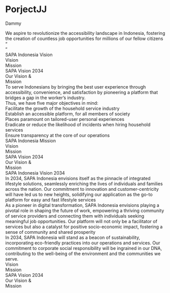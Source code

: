 # PorjectJJ

Dammy

<div className="VisiMisi" style={{width: 5332, height: 943, position: 'relative', borderRadius: 5, overflow: 'hidden', border: '1px #9747FF dotted'}}>
  <div className="Property1VisiMisi1" style={{width: 1616, height: 540, left: 20, top: 20, position: 'absolute'}}>
    <div className="Rectangle38" style={{width: 451, height: 94, left: 0, top: 243, position: 'absolute', background: '#EAF0EC', borderRadius: 4}} />
    <div className="Rectangle56" style={{width: 451, height: 94, left: 0, top: 359, position: 'absolute', opacity: 0, background: '#EAF0EC', borderRadius: 4}} />
    <div className="Rectangle57" style={{width: 451, height: 94, left: 0, top: 475, position: 'absolute', opacity: 0, background: '#EAF0EC', borderRadius: 4}} />
    <div className="Rectangle55" style={{width: 1054, height: 268, left: 562, top: 118, position: 'absolute', background: 'white'}} />
    <div className="WeAspireToRevolutionizeTheAccessibilityLandscapeInIndonesiaFosteringTheCreationOfCountlessJobOpportunitiesForMillionsOfOurFellowCitizens" style={{width: 877, height: 180, left: 684, top: 158, position: 'absolute', color: '#28292C', fontSize: 28, fontFamily: 'Poppins', fontWeight: '400', lineHeight: 60, wordWrap: 'break-word'}}>We aspire to revolutionize the accessibility landscape in
    Indonesia, fostering the creation of countless job opportunities for
    millions of our fellow citizens</div>
    <div style={{left: 596, top: 148, position: 'absolute', color: '#D3DFD8', fontSize: 128, fontFamily: 'Tw Cen MT Condensed Extra Bold', fontWeight: '400', wordWrap: 'break-word'}}>“</div>
    <div style={{left: 1149, top: 274, position: 'absolute', color: '#D3DFD8', fontSize: 128, fontFamily: 'Tw Cen MT Condensed Extra Bold', fontWeight: '400', wordWrap: 'break-word'}}>”</div>
    <div className="SapaIndonesiaVision" style={{left: 596, top: 28, position: 'absolute', color: '#28292C', fontSize: 48, fontFamily: 'Poppins', fontWeight: '600', lineHeight: 42, wordWrap: 'break-word'}}>SAPA Indonesia Vision</div>
    <div className="Vision" style={{left: 54, top: 272, position: 'absolute', color: '#138C44', fontSize: 24, fontFamily: 'Poppins', fontWeight: '600', wordWrap: 'break-word'}}>Vision</div>
    <div className="Mission" style={{left: 54, top: 388, position: 'absolute', color: '#28292C', fontSize: 24, fontFamily: 'Poppins', fontWeight: '400', wordWrap: 'break-word'}}>Mission</div>
    <div className="SapaVision2034" style={{left: 54, top: 504, position: 'absolute', color: '#28292C', fontSize: 24, fontFamily: 'Poppins', fontWeight: '400', wordWrap: 'break-word'}}>SAPA Vision 2034</div>
    <div className="OurVisionMission" style={{width: 508, height: 184, left: 0, top: 0, position: 'absolute'}}><span style="color: '#28292C', fontSize: 64, fontFamily: 'Poppins', fontWeight: '600', wordWrap: 'break-word'">Our</span><span style="color: '#138C44', fontSize: 64, fontFamily: 'Poppins', fontWeight: '600', wordWrap: 'break-word'"> Vision &<br/>Mission</span></div>
    <div className="Line6" style={{width: 86, height: 0, left: 6, top: 247, position: 'absolute', transform: 'rotate(90deg)', transformOrigin: '0 0', border: '10px #138C44 solid'}}></div>
  </div>
  <div className="Property1VisiMisi2" style={{width: 1616, height: 794, left: 1858, top: 20, position: 'absolute'}}>
    <div className="Rectangle38" style={{width: 451, height: 94, left: 0, top: 243, position: 'absolute', background: 'rgba(234, 240, 236, 0)', borderRadius: 4}} />
    <div className="Rectangle56" style={{width: 451, height: 94, left: 0, top: 358, position: 'absolute', background: '#EAF0EC', borderRadius: 4}} />
    <div className="Rectangle55" style={{width: 1054, height: 676, left: 562, top: 118, position: 'absolute', background: 'white'}} />
    <div className="ToServeIndonesiansByBringingTheBestUserExperienceThroughAccessibilityConvenienceAndSatisfactionByPioneeringAPlatformThatBridgesAGapInTheWorkerSIndustry" style={{width: 959, height: 120, left: 613, top: 158, position: 'absolute', color: '#28292C', fontSize: 24, fontFamily: 'Poppins', fontWeight: '400', lineHeight: 40, wordWrap: 'break-word'}}>To serve Indonesians by bringing the best user experience through
    accessibility, convenience, and satisfaction by pioneering a
    platform that bridges a gap in the worker’s industry.</div>
    <div className="ThusWeHaveFiveMajorObjectivesInMind" style={{left: 613, top: 318, position: 'absolute', color: '#28292C', fontSize: 24, fontFamily: 'Poppins', fontWeight: '600', lineHeight: 40, wordWrap: 'break-word'}}>Thus, we have five major objectives in mind:</div>
    <div className="FacilitateTheGrowthOfTheHouseholdServiceIndustry" style={{left: 679, top: 383, position: 'absolute', color: '#28292C', fontSize: 24, fontFamily: 'Poppins', fontWeight: '400', lineHeight: 40, wordWrap: 'break-word'}}>Facilitate the growth of the household service industry</div>
    <div className="EstablishAnAccessiblePlatformForAllMembersOfSociety" style={{left: 679, top: 449, position: 'absolute', color: '#28292C', fontSize: 24, fontFamily: 'Poppins', fontWeight: '400', lineHeight: 40, wordWrap: 'break-word'}}>Establish an accessible platform, for all members of
    society</div>
    <div className="PlacesParamountOnTailoredUserPersonalExperiences" style={{width: 887, left: 679, top: 514, position: 'absolute', color: '#28292C', fontSize: 24, fontFamily: 'Poppins', fontWeight: '400', lineHeight: 40, wordWrap: 'break-word'}}>Places paramount on tailored-user personal experiences</div>
    <div className="EradicateOrReduceTheLikelihoodOfIncidentsWhenHiringHouseholdServices" style={{width: 887, left: 679, top: 579, position: 'absolute', color: '#28292C', fontSize: 24, fontFamily: 'Poppins', fontWeight: '400', lineHeight: 40, wordWrap: 'break-word'}}>Eradicate or reduce the likelihood of incidents when
    hiring household services</div>
    <div className="EnsureTransparencyAtTheCoreOfOurOperations" style={{width: 887, left: 679, top: 684, position: 'absolute', color: '#28292C', fontSize: 24, fontFamily: 'Poppins', fontWeight: '400', lineHeight: 40, wordWrap: 'break-word'}}>Ensure transparency at the core of our operations</div>
    <div className="SapaIndonesiaMission" style={{left: 596, top: 28, position: 'absolute', color: '#28292C', fontSize: 48, fontFamily: 'Poppins', fontWeight: '600', lineHeight: 42, wordWrap: 'break-word'}}>SAPA Indonesia Mission</div>
    <div className="Vision" style={{left: 54, top: 272, position: 'absolute', color: '#28292C', fontSize: 24, fontFamily: 'Poppins', fontWeight: '400', wordWrap: 'break-word'}}>Vision</div>
    <div className="Mission" style={{left: 54, top: 388, position: 'absolute', color: '#138C44', fontSize: 24, fontFamily: 'Poppins', fontWeight: '600', wordWrap: 'break-word'}}>Mission</div>
    <div className="SapaVision2034" style={{left: 54, top: 504, position: 'absolute', color: '#28292C', fontSize: 24, fontFamily: 'Poppins', fontWeight: '400', wordWrap: 'break-word'}}>SAPA Vision 2034</div>
    <div className="OurVisionMission" style={{width: 508, height: 184, left: 0, top: 0, position: 'absolute'}}><span style="color: '#28292C', fontSize: 64, fontFamily: 'Poppins', fontWeight: '600', wordWrap: 'break-word'">Our</span><span style="color: '#138C44', fontSize: 64, fontFamily: 'Poppins', fontWeight: '600', wordWrap: 'break-word'"> Vision &<br/>Mission</span></div>
    <div className="Line6" style={{width: 86, height: 0, left: 6, top: 247, position: 'absolute', transform: 'rotate(90deg)', transformOrigin: '0 0', background: 'rgba(234, 240, 236, 0)', border: '10px rgba(19, 140, 68, 0) solid'}}></div>
    <div className="Line7" style={{width: 86, height: 0, left: 6, top: 362, position: 'absolute', transform: 'rotate(90deg)', transformOrigin: '0 0', border: '10px #138C44 solid'}}></div>
    <div className="IconamoonCheckFill" style={{width: 42, height: 42, paddingTop: 11.38, paddingBottom: 10.50, paddingLeft: 7.90, paddingRight: 6.13, left: 613, top: 382, position: 'absolute', justifyContent: 'center', alignItems: 'center', display: 'inline-flex'}}>
      <div className="Vector" style={{width: 27.98, height: 20.12, background: '#138C44'}}></div>
    </div>
    <div className="IconamoonCheckFill" style={{width: 42, height: 42, paddingTop: 11.38, paddingBottom: 10.50, paddingLeft: 7.90, paddingRight: 6.13, left: 613, top: 447, position: 'absolute', justifyContent: 'center', alignItems: 'center', display: 'inline-flex'}}>
      <div className="Vector" style={{width: 27.98, height: 20.12, background: '#138C44'}}></div>
    </div>
    <div className="IconamoonCheckFill" style={{width: 42, height: 42, paddingTop: 11.38, paddingBottom: 10.50, paddingLeft: 7.90, paddingRight: 6.13, left: 613, top: 513, position: 'absolute', justifyContent: 'center', alignItems: 'center', display: 'inline-flex'}}>
      <div className="Vector" style={{width: 27.98, height: 20.12, background: '#138C44'}}></div>
    </div>
    <div className="IconamoonCheckFill" style={{width: 42, height: 42, paddingTop: 11.38, paddingBottom: 10.50, paddingLeft: 7.90, paddingRight: 6.13, left: 613, top: 578, position: 'absolute', justifyContent: 'center', alignItems: 'center', display: 'inline-flex'}}>
      <div className="Vector" style={{width: 27.98, height: 20.12, background: '#138C44'}}></div>
    </div>
    <div className="IconamoonCheckFill" style={{width: 42, height: 42, paddingTop: 11.38, paddingBottom: 10.50, paddingLeft: 7.90, paddingRight: 6.13, left: 613, top: 683, position: 'absolute', justifyContent: 'center', alignItems: 'center', display: 'inline-flex'}}>
      <div className="Vector" style={{width: 27.98, height: 20.12, background: '#138C44'}}></div>
    </div>
    <div className="Rectangle58" style={{width: 451, height: 94, left: 0, top: 243, position: 'absolute', opacity: 0, background: '#EAF0EC', borderRadius: 4}} />
    <div className="Rectangle59" style={{width: 451, height: 94, left: 0, top: 478, position: 'absolute', opacity: 0, background: '#EAF0EC', borderRadius: 4}} />
    <div className="Line9" style={{width: 86, height: 0, left: 6, top: 247, position: 'absolute', transform: 'rotate(90deg)', transformOrigin: '0 0', opacity: 0, border: '10px #138C44 solid'}}></div>
  </div>
  <div className="Property1VisiMisi3" style={{width: 1616, height: 794, left: 3696, top: 20, position: 'absolute'}}>
    <div className="Rectangle38" style={{width: 451, height: 94, left: 0, top: 243, position: 'absolute', background: 'rgba(234, 240, 236, 0)', borderRadius: 4}} />
    <div className="Rectangle56" style={{width: 451, height: 94, left: 0, top: 358, position: 'absolute', opacity: 0, background: '#EAF0EC', borderRadius: 4}} />
    <div className="Rectangle58" style={{width: 451, height: 94, left: 0, top: 243, position: 'absolute', opacity: 0, background: '#EAF0EC', borderRadius: 4}} />
    <div className="Rectangle57" style={{width: 451, height: 94, left: 0, top: 475, position: 'absolute', background: '#EAF0EC', borderRadius: 4}} />
    <div className="SapaIndonesiaVision2034" style={{left: 596, top: 28, position: 'absolute', color: '#28292C', fontSize: 48, fontFamily: 'Poppins', fontWeight: '600', lineHeight: 42, wordWrap: 'break-word'}}>SAPA Indonesia Vision 2034</div>
    <div className="Group73" style={{width: 1054, height: 786, left: 562, top: 118, position: 'absolute'}}>
      <div className="Rectangle55" style={{width: 1054, height: 786, left: 0, top: 0, position: 'absolute', background: 'white'}} />
      <div className="In2034SapaIndonesiaEnvisionsItselfAsThePinnacleOfIntegratedLifestyleSolutionsSeamlesslyEnrichingTheLivesOfIndividualsAndFamiliesAcrossTheNationOurCommitmentToInnovationAndCustomerCentricityWillHaveLedUsToNewHeightsSolidifyingOurApplicationAsTheGoToPlatformForEasyAndFastLifestyleServices" style={{width: 887, height: 200, left: 117, top: 46, position: 'absolute', color: '#28292C', fontSize: 24, fontFamily: 'Poppins', fontWeight: '400', lineHeight: 40, wordWrap: 'break-word'}}>In 2034, SAPA Indonesia envisions itself as the pinnacle of integrated
      <br/>lifestyle solutions, seamlessly enriching the lives of individuals and families
      across the nation. Our commitment to innovation and customer-centricity
      will have led us to new heights, solidifying our application as the go-to
      platform for easy and fast lifestyle services</div>
      <div className="AsAPioneerInDigitalTransformationSapaIndonesiaEnvisionsPlayingAPivotalRoleInShapingTheFutureOfWorkEmpoweringAThrivingCommunityOfServiceProvidersAndConnectingThemWithIndividualsSeekingMeaningfulJobOpportunitiesOurPlatformWillNotOnlyBeAFacilitatorOfServicesButAlsoACatalystForPositiveSocioEconomicImpactFosteringASenseOfCommunityAndSharedProsperity" style={{width: 887, height: 240, left: 117, top: 272, position: 'absolute', color: '#28292C', fontSize: 24, fontFamily: 'Poppins', fontWeight: '400', lineHeight: 40, wordWrap: 'break-word'}}>As a pioneer in digital transformation, SAPA Indonesia envisions playing a
      <br/>pivotal role in shaping the future of work, empowering a thriving community
      of service providers and connecting them with individuals seeking
      meaningful job opportunities. Our platform will not only be a facilitator of
      services but also a catalyst for positive socio-economic impact, fostering a sense of community and shared prosperity</div>
      <div className="In2034SapaIndonesiaWillStandAsABeaconOfSustainabilityIncorporatingEcoFriendlyPracticesIntoOurOperationsAndServicesOurCommitmentToCorporateSocialResponsibilityWillBeIngrainedInOurDnaContributingToTheWellBeingOfTheEnvironmentAndTheCommunitiesWeServe" style={{width: 887, height: 200, left: 117, top: 537, position: 'absolute', color: '#28292C', fontSize: 24, fontFamily: 'Poppins', fontWeight: '400', lineHeight: 40, wordWrap: 'break-word'}}>In 2034, SAPA Indonesia will stand as a beacon of sustainability,
      <br/>incorporating eco-friendly practices into our operations and services. Our
      commitment to corporate social responsibility will be ingrained in our DNA,
      contributing to the well-being of the environment and the communities we serve.</div>
      <div className="IconamoonCheckFill" style={{width: 42, height: 42, paddingTop: 11.38, paddingBottom: 10.50, paddingLeft: 7.90, paddingRight: 6.13, left: 51, top: 45, position: 'absolute', justifyContent: 'center', alignItems: 'center', display: 'inline-flex'}}>
        <div className="Vector" style={{width: 27.98, height: 20.12, background: '#138C44'}}></div>
      </div>
      <div className="IconamoonCheckFill" style={{width: 42, height: 42, paddingTop: 11.38, paddingBottom: 10.50, paddingLeft: 7.90, paddingRight: 6.13, left: 51, top: 270, position: 'absolute', justifyContent: 'center', alignItems: 'center', display: 'inline-flex'}}>
        <div className="Vector" style={{width: 27.98, height: 20.12, background: '#138C44'}}></div>
      </div>
      <div className="IconamoonCheckFill" style={{width: 42, height: 42, paddingTop: 11.38, paddingBottom: 10.50, paddingLeft: 7.90, paddingRight: 6.13, left: 51, top: 536, position: 'absolute', justifyContent: 'center', alignItems: 'center', display: 'inline-flex'}}>
        <div className="Vector" style={{width: 27.98, height: 20.12, background: '#138C44'}}></div>
      </div>
    </div>
    <div className="Vision" style={{left: 54, top: 272, position: 'absolute', color: '#28292C', fontSize: 24, fontFamily: 'Poppins', fontWeight: '400', wordWrap: 'break-word'}}>Vision</div>
    <div className="Mission" style={{left: 54, top: 388, position: 'absolute', color: '#28292C', fontSize: 24, fontFamily: 'Poppins', fontWeight: '400', wordWrap: 'break-word'}}>Mission</div>
    <div className="SapaVision2034" style={{left: 54, top: 504, position: 'absolute', color: '#138C44', fontSize: 24, fontFamily: 'Poppins', fontWeight: '600', wordWrap: 'break-word'}}>SAPA Vision 2034</div>
    <div className="OurVisionMission" style={{width: 508, height: 184, left: 0, top: 0, position: 'absolute'}}><span style="color: '#28292C', fontSize: 64, fontFamily: 'Poppins', fontWeight: '600', wordWrap: 'break-word'">Our</span><span style="color: '#138C44', fontSize: 64, fontFamily: 'Poppins', fontWeight: '600', wordWrap: 'break-word'"> Vision &<br/>Mission</span></div>
    <div className="Line6" style={{width: 86, height: 0, left: 6, top: 247, position: 'absolute', transform: 'rotate(90deg)', transformOrigin: '0 0', background: 'rgba(234, 240, 236, 0)', border: '10px rgba(19, 140, 68, 0) solid'}}></div>
    <div className="Line7" style={{width: 86, height: 0, left: 6, top: 362, position: 'absolute', transform: 'rotate(90deg)', transformOrigin: '0 0', opacity: 0, border: '10px #138C44 solid'}}></div>
    <div className="Line9" style={{width: 86, height: 0, left: 6, top: 247, position: 'absolute', transform: 'rotate(90deg)', transformOrigin: '0 0', opacity: 0, border: '10px #138C44 solid'}}></div>
    <div className="Line8" style={{width: 86, height: 0, left: 6, top: 479, position: 'absolute', transform: 'rotate(90deg)', transformOrigin: '0 0', border: '10px #138C44 solid'}}></div>
  </div>
</div>
